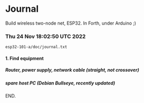 # Journal

Build wireless two-node net, ESP32.  In Forth,  under Arduino ;)

### Thu 24 Nov 18:02:50 UTC 2022

`esp32-101-a/doc/journal.txt`

#### 1. Find equipment

##### Router, power supply, network cable (straight, not crossover)

##### spare host PC (Debian Bullseye, recently updated)


END.
